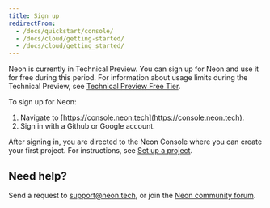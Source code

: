 ```yaml
---
title: Sign up
redirectFrom:
  - /docs/quickstart/console/
  - /docs/cloud/getting-started/
  - /docs/cloud/getting_started/
---
```


Neon is currently in Technical Preview. You can sign up for Neon and use it for free during this period. For information about usage limits during the Technical Preview, see [Technical Preview Free Tier](../../introduction/technical-preview-free-tier).

To sign up for Neon:

1. Navigate to [https://console.neon.tech](https://console.neon.tech).
1. Sign in with a Github or Google account.

After signing in, you are directed to the Neon Console where you can create your first project. For instructions, see [Set up a project](/docs/get-started-with-neon/setting-up-a-project).

## Need help?

Send a request to [support@neon.tech](mailto:support@neon.tech), or join the [Neon community forum](https://community.neon.tech/).
